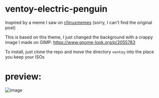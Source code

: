 # ventoy-electric-penguin
Inspired by a meme I saw on [r/linuxmemes](https://reddit.com/r/linuxmemes) (sorry, I can't find the original post)

This is based on this theme, I just changed the background with a crappy image I made on GIMP: https://www.gnome-look.org/p/2055783

To install, just clone the repo and move the directory `ventoy` into the place you keep your ISOs

# preview:
![image](https://github.com/iguanajuice/ventoy-electric-penguin/assets/125163000/0c2faba9-5f41-4412-b824-235b0c62081f)
